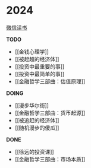---
---

# 2024

[微信读书](https://weread.qq.com/)

**TODO**
- [[金钱心理学]]
- [[被赶超的经济体]]
- [[投资中最重要的事]]
- [[投资中最简单的事]]
- [[金融哲学三部曲：估值原理]]

**DOING**
- [[漫步华尔街]]
- [[金融哲学三部曲：货币起源]]
- [[被追赶的经济体]]
- [[随机漫步的傻瓜]]

**DONE**
- [[徐远的投资课]]
- [[金融哲学三部曲：市场本质]]

